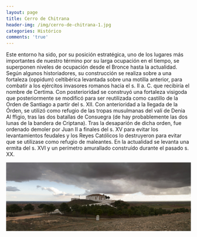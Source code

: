 ```yaml
---
layout: page
title: Cerro de Chitrana
header-img: /img/cerro-de-chitrana-1.jpg
categories: Histórico
comments: 'true'
---
```



Este entorno ha sido, por su posición estratégica, uno de los lugares más importantes de nuestro término por su larga ocupación en el tiempo, se superponen niveles de ocupación desde el Bronce hasta la actualidad. Según algunos historiadores, su construcción se realiza sobre a una fortaleza (oppidum) celtibérica levantada sobre una motilla anterior, para combatir a los ejércitos invasores romanos hacia el s. II a. C. que recibiría el nombre de Certima. Con posterioridad se construyó una fortaleza visigoda que posteriormente se modificó para ser reutilizada como castillo de la Orden de Santiago a partir del s. XII. Con anterioridad a la llegada de la Órden, se utilizó como refugio de las tropas musulmanas del valí de Denia Al ffigio, tras las dos batallas de Consuegra (de hay probablemente las dos lunas de la bandera de Criptana). Tras la desaparión de dicha orden, fue ordenado demoler por Juan II a finales del s. XV para evitar los levantamientos feudales y los Reyes Católicos lo destruyeron para evitar que se utilizase como refugio de maleantes. En la actualidad se levanta una ermita del s. XVI y un perímetro amurallado construído durante el pasado s. XX.

<div class="photos">
<img src="/img/cerro-de-chitrana-1.jpg" alt="Cerro de Chitrana">
</div>
